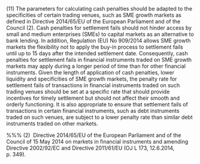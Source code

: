 (11) The parameters for calculating cash penalties should be adapted to the specificities of certain trading venues, such as SME growth markets as defined in Directive 2014/65/EU of the European Parliament and of the Council (2). Cash penalties for settlement fails should not hinder access by small and medium enterprises (SMEs) to capital markets as an alternative to bank lending. In addition, Regulation (EU) No 909/2014 allows SME growth markets the flexibility not to apply the buy-in process to settlement fails until up to 15 days after the intended settlement date. Consequently, cash penalties for settlement fails in financial instruments traded on SME growth markets may apply during a longer period of time than for other financial instruments. Given the length of application of cash penalties, lower liquidity and specificities of SME growth markets, the penalty rate for settlement fails of transactions in financial instruments traded on such trading venues should be set at a specific rate that should provide incentives for timely settlement but should not affect their smooth and orderly functioning. It is also appropriate to ensure that settlement fails of transactions in certain financial instruments, such as debt instruments traded on such venues, are subject to a lower penalty rate than similar debt instruments traded on other markets.

%%% (2)  Directive 2014/65/EU of the European Parliament and of the Council of 15 May 2014 on markets in financial instruments and amending Directive 2002/92/EC and Directive 2011/61/EU (OJ L 173, 12.6.2014, p. 349).